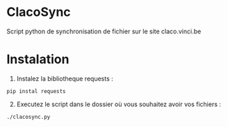 # ClacoSync
Script python de synchronisation de fichier sur le site claco.vinci.be

# Instalation

1. Instalez la bibliotheque requests :
  ```
  pip instal requests
  ```
2. Executez le script dans le dossier où vous souhaitez avoir vos fichiers :
  ```
  ./clacosync.py
  ```
  
